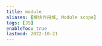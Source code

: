 ```yaml
---
title: module
aliases: [模块作用域, Module scope]
tags: [JS]
enableToc: true
lastmod: 2022-10-21
---
```

